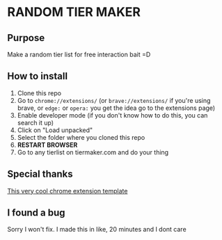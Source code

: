 # RANDOM TIER MAKER

## Purpose

Make a random tier list for free interaction bait =D

## How to install

1. Clone this repo
2. Go to `chrome://extensions/` (or `brave://extensions/` if you're using brave, or `edge:` or `opera:` you get the idea go to the extensions page)
3. Enable developer mode (if you don't know how to do this, you can search it up)
4. Click on "Load unpacked"
5. Select the folder where you cloned this repo
6. **RESTART BROWSER**
7. Go to any tierlist on tiermaker.com and do your thing

## Special thanks

[This very cool chrome extension template](https://github.com/llagerlof/fresh-chrome-extension)

## I found a bug

Sorry I won't fix. I made this in like, 20 minutes and I dont care
